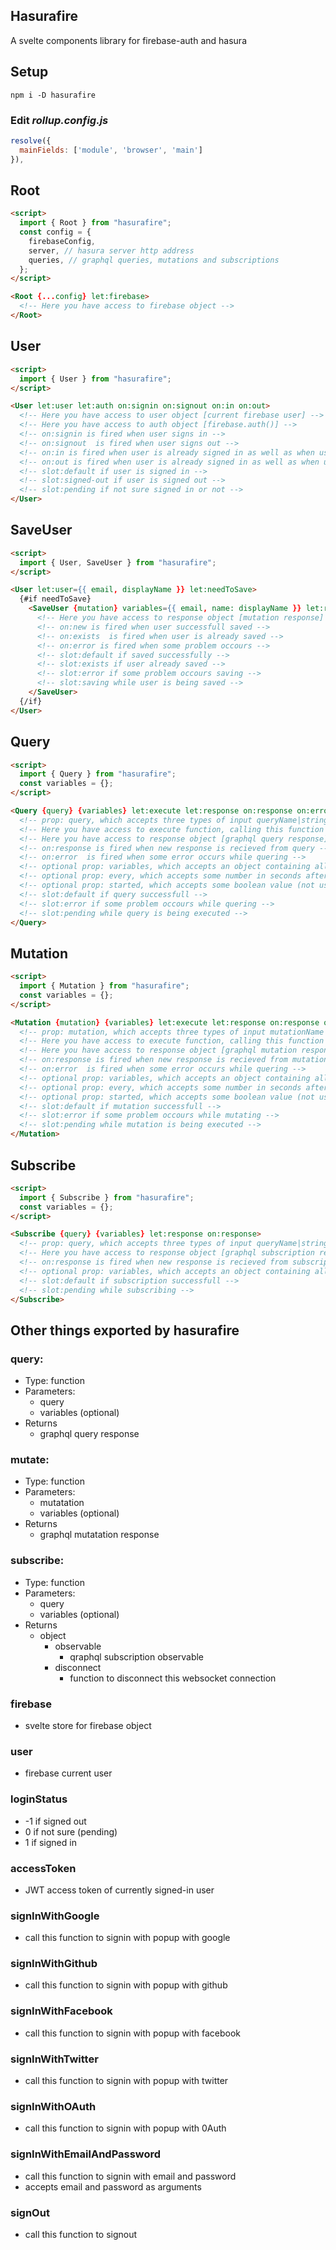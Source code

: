 ## Hasurafire

A svelte components library for firebase-auth and hasura

## Setup

```
npm i -D hasurafire
```

### Edit _rollup.config.js_

```javascript
resolve({
  mainFields: ['module', 'browser', 'main']
}),
```

## Root

```html
<script>
  import { Root } from "hasurafire";
  const config = {
    firebaseConfig,
    server, // hasura server http address
    queries, // graphql queries, mutations and subscriptions
  };
</script>

<Root {...config} let:firebase>
  <!-- Here you have access to firebase object -->
</Root>
```

## User

```html
<script>
  import { User } from "hasurafire";
</script>

<User let:user let:auth on:signin on:signout on:in on:out>
  <!-- Here you have access to user object [current firebase user] -->
  <!-- Here you have access to auth object [firebase.auth()] -->
  <!-- on:signin is fired when user signs in -->
  <!-- on:signout  is fired when user signs out -->
  <!-- on:in is fired when user is already signed in as well as when user signs in -->
  <!-- on:out is fired when user is already signed in as well as when user signs out -->
  <!-- slot:default if user is signed in -->
  <!-- slot:signed-out if user is signed out -->
  <!-- slot:pending if not sure signed in or not -->
</User>
```

## SaveUser

```html
<script>
  import { User, SaveUser } from "hasurafire";
</script>

<User let:user={{ email, displayName }} let:needToSave>
  {#if needToSave}
    <SaveUser {mutation} variables={{ email, name: displayName }} let:response on:error={signOut} >
      <!-- Here you have access to response object [mutation response] -->
      <!-- on:new is fired when user successfull saved -->
      <!-- on:exists  is fired when user is already saved -->
      <!-- on:error is fired when some problem occours -->
      <!-- slot:default if saved successfully -->
      <!-- slot:exists if user already saved -->
      <!-- slot:error if some problem occours saving -->
      <!-- slot:saving while user is being saved -->
    </SaveUser>
  {/if}
</User>
```

## Query

```html
<script>
  import { Query } from "hasurafire";
  const variables = {};
</script>

<Query {query} {variables} let:execute let:response on:response on:error>
  <!-- prop: query, which accepts three types of input queryName|stringQuery|gqlTagQuery -->
  <!-- Here you have access to execute function, calling this function will execute this query -->
  <!-- Here you have access to response object [graphql query response] -->
  <!-- on:response is fired when new response is recieved from query -->
  <!-- on:error  is fired when some error occurs while quering -->
  <!-- optional prop: variables, which accepts an object containing all the variables needed for this graplql query -->
  <!-- optional prop: every, which accepts some number in seconds after which re-execute this query -->
  <!-- optional prop: started, which accepts some boolean value (not used with every prop) to start quering on mount) -->
  <!-- slot:default if query successfull -->
  <!-- slot:error if some problem occours while quering -->
  <!-- slot:pending while query is being executed -->
</Query>
```

## Mutation

```html
<script>
  import { Mutation } from "hasurafire";
  const variables = {};
</script>

<Mutation {mutation} {variables} let:execute let:response on:response on:error>
  <!-- prop: mutation, which accepts three types of input mutationName|stringMutation|gqlTagMutation -->
  <!-- Here you have access to execute function, calling this function will execute this mutation -->
  <!-- Here you have access to response object [graphql mutation response] -->
  <!-- on:response is fired when new response is recieved from mutation -->
  <!-- on:error  is fired when some error occurs while quering -->
  <!-- optional prop: variables, which accepts an object containing all the variables needed for this graplql mutation -->
  <!-- optional prop: every, which accepts some number in seconds after which re-execute this mutation -->
  <!-- optional prop: started, which accepts some boolean value (not used with every prop) to start quering on mount) -->
  <!-- slot:default if mutation successfull -->
  <!-- slot:error if some problem occours while mutating -->
  <!-- slot:pending while mutation is being executed -->
</Mutation>
```

## Subscribe

```html
<script>
  import { Subscribe } from "hasurafire";
  const variables = {};
</script>

<Subscribe {query} {variables} let:response on:response>
  <!-- prop: query, which accepts three types of input queryName|stringQuery|gqlTagQuery -->
  <!-- Here you have access to response object [graphql subscription response] -->
  <!-- on:response is fired when new response is recieved from subscription -->
  <!-- optional prop: variables, which accepts an object containing all the variables needed for this graplql subscription -->
  <!-- slot:default if subscription successfull -->
  <!-- slot:pending while subscribing -->
</Subscribe>
```

## Other things exported by hasurafire

### query:

- Type: function
- Parameters:
  - query
  - variables (optional)
- Returns
  - graphql query response

### mutate:

- Type: function
- Parameters:
  - mutatation
  - variables (optional)
- Returns
  - graphql mutatation response

### subscribe:

- Type: function
- Parameters:
  - query
  - variables (optional)
- Returns
  - object
    - observable
      - qraphql subscription observable
    - disconnect
      - function to disconnect this websocket connection

### firebase

- svelte store for firebase object

### user

- firebase current user

### loginStatus

- -1 if signed out
- 0 if not sure (pending)
- 1 if signed in

### accessToken

- JWT access token of currently signed-in user

### signInWithGoogle

- call this function to signin with popup with google

### signInWithGithub

- call this function to signin with popup with github

### signInWithFacebook

- call this function to signin with popup with facebook

### signInWithTwitter

- call this function to signin with popup with twitter

### signInWithOAuth

- call this function to signin with popup with 0Auth

### signInWithEmailAndPassword

- call this function to signin with email and password
- accepts email and password as arguments

### signOut

- call this function to signout
